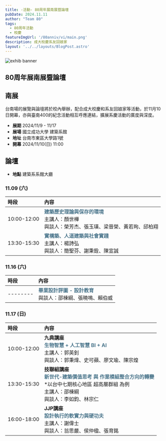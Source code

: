 ```yaml
---
title: -活動- 80周年展南展暨論壇
pubDate: 2024.11.11
author: "Team 80"
tags:
  - 80周年活動
  - 校慶
featureImgUrl: '/80anniv/vi/main.png'
description: 成大校慶系友回娘家
layout: '../../layouts/BlogPost.astro'
---
```

![exhib banner](/80anniv/vi/main.png)
## 80周年展南展暨論壇
## 南展

台南場的展覽與論壇將於校內舉辦，配合成大校慶和系友回娘家等活動，於11月10日開幕，亦與臺南400的紀念活動相互呼應連結，擴展系慶活動的廣度與深度。

- **展期**  2024/11/9 - 11/17
- **展場**  國立成功大學 建築系館
- **地址**  台南市東區大學路1號
- **開幕**  2024/11/10(日) 11:00

## 論壇
- **地點**  建築系系館大廳
### 11.09 (六) 
|時段| 內容                                                                                                                       |
| :- |:-------------------------------------------------------------------------------------------------------------------------|
|10:00-12:00| <strong style="color: rgb(74, 117, 139);">建築歷史理論與保存的環境</strong><br>主講人：顏世樺<br>與談人：榮芳杰、張玉璜、梁晉榮、黃若珣、邱柏翔|
|13:30-15:30| <strong style="color: rgb(74, 117, 139);">實構築、人道建築與社會實踐</strong> <br>主講人：楊詩弘<br>與談人：簡聖芬、謝秉銓、陳宣誠|


### 11.16 (六)
|時段| 內容                                                                                                                       |
| :- |:-------------------------------------------------------------------------------------------------------------------------|
| -------- | <strong style="color: rgb(74, 117, 139);">畢業設計評圖 - 設計教育</strong><br>與談人：邵棟綱、張曉鳴、賴伯威|

### 11.17 (日) 
|時段| 內容                                                                                                                       |
| :- |:-------------------------------------------------------------------------------------------------------------------------|
|10:00-12:00| **九典講座**<br><strong style="color: rgb(74, 117, 139);">生物智慧 + 人工智慧 BI + AI</strong><br>主講人：郭英釗<br>與談人：郭秉煒、史可蘋、廖文瑜、陳宗煌 |
|13:30-15:30| **技聯組講座**<br><strong style="color: rgb(74, 117, 139);">新世代-建築價值思考 與 作業模組整合方向的轉變</strong><br>*以台中七期核心地區 超高層群組 為例<br>主講人：邵棟綱<br>與談人：李如鈞、林宗仁|
|16:00-18:00| **JJP講座**<br><strong style="color: rgb(74, 117, 139);">設計執行的軟實力與硬功夫</strong><br>主講人：謝偉士<br>與談人：翁思嚴、侯仲楹、張育銘 |
